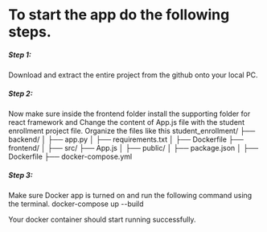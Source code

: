 # To start the app do the following steps.
##### Step 1: 
Download and extract the entire project from the github onto your local PC.

##### Step 2:
Now make sure inside the frontend folder install the supporting folder for react framework and Change the content of App.js file with the student enrollment project file. 
Organize the files like this
student_enrollment/
├── backend/
│   ├── app.py
│   ├── requirements.txt
│   ├── Dockerfile
├── frontend/
│   ├── src/
        ├── App.js
│   ├── public/
│   ├── package.json
│   ├── Dockerfile
├── docker-compose.yml

##### Step 3: 
Make sure Docker app is turned on and run the following command using the terminal.
docker-compose up --build

Your docker container should start running successfully.
